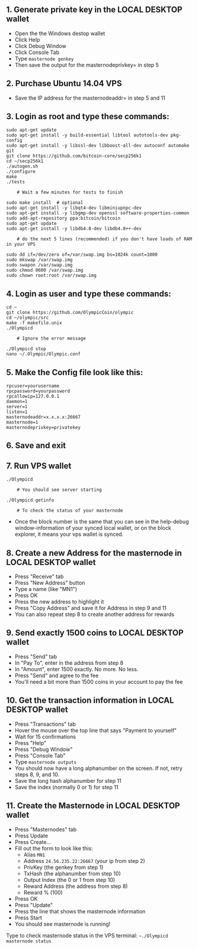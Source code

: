 ## 1. Generate private key in the LOCAL DESKTOP wallet

- Open the the Windows destop wallet
- Click Help
- Click Debug Window
- Click Console Tab
- Type <code>masternode genkey</code>
- Then save the output for the masternodeprivkey= in step 5

## 2. Purchase Ubuntu 14.04 VPS

- Save the IP address for the masternodeaddr= in step 5 and 11

## 3. Login as root and type these commands:

	sudo apt-get update
	sudo apt-get install -y build-essential libtool autotools-dev pkg-config
	sudo apt-get install -y libssl-dev libboost-all-dev autoconf automake git
	git clone https://github.com/bitcoin-core/secp256k1
	cd ~/secp256k1
	./autogen.sh
	./configure
	make
	./tests
	
		# Wait a few minutes for tests to finish
	
	sudo make install  # optional
	sudo apt-get install -y libqt4-dev libminiupnpc-dev
	sudo apt-get install -y libgmp-dev openssl software-properties-common
	sudo add-apt-repository ppa:bitcoin/bitcoin
	sudo apt-get update
	sudo apt-get install -y libdb4.8-dev libdb4.8++-dev
		
		# do the next 5 lines (recommended) if you don't have loads of RAM in your VPS
	
	sudo dd if=/dev/zero of=/var/swap.img bs=1024k count=1000
	sudo mkswap /var/swap.img
	sudo swapon /var/swap.img
	sudo chmod 0600 /var/swap.img
	sudo chown root:root /var/swap.img

## 4. Login as user and type these commands:

	cd ~
	git clone https://github.com/OlympicCoin/olympic
	cd ~/olympic/src
	make -f makefile.unix
	./Olympicd
	
		# Ignore the error message
	
	./Olympicd stop
	nano ~/.Olympic/Olympic.conf

## 5. Make the Config file look like this:

	rpcuser=yourusername
	rpcpassword=yourpassword
	rpcallowip=127.0.0.1
	daemon=1
	server=1
	listen=1
	masternodeaddr=x.x.x.x:26667
	masternode=1
	masternodeprivkey=privatekey
	
## 6. Save and exit

## 7. Run VPS wallet

	./Olympicd

		# You should see server starting
	
	./Olympicd getinfo
		
		# To check the status of your masternode

- Once the block number is the same that you can see in the help-debug window-information of your synced local wallet, or on the block explorer, it means your vps wallet is synced.

## 8. Create a new Address for the masternode in LOCAL DESKTOP wallet

- Press "Receive" tab
- Press "New Address" button
- Type a name (like "MN1")
- Press OK
- Press the new address to highlight it
- Press "Copy Address" and save it for Address in step 9 and 11
- You can also repeat step 8 to create another address for rewards

## 9. Send exactly 1500 coins to LOCAL DESKTOP wallet

- Press "Send" tab
- In "Pay To", enter in the address from step 8
- In "Amount", enter 1500 exactly. No more. No less.
- Press "Send" and agree to the fee
- You'll need a bit more than 1500 coins in your account to pay the fee

## 10. Get the transaction information in LOCAL DESKTOP wallet

- Press "Transactions" tab
- Hover the mouse over the top line that says "Payment to yourself"
- Wait for 15 confirmations
- Press "Help"
- Press "Debug Window"
- Press "Console Tab"
- Type 
<code>masternode outputs</code>
- You should now have a long alphanumber on the screen. If not, retry steps 8, 9, and 10.
- Save the long hash alphanumber for step 11
- Save the index (normally 0 or 1) for step 11

## 11. Create the Masternode in LOCAL DESKTOP wallet

- Press "Masternodes" tab
- Press Update
- Press Create...
- Fill out the form to look like this:
	+ Alias <code>MN1</code>
	+ Address <code>24.56.235.22:26667</code> (your ip from step 2)
	+ PrivKey (the genkey from step 1)
	+ TxHash (the alphanumber from step 10)
	+ Output Index (the 0 or 1 from step 10)
	+ Reward Address (the address from step 8)
	+ Reward % (100)
- Press OK
- Press "Update"
- Press the line that shows the masternode information
- Press Start
- You should see masternode is running!

Type to check masternode status in the VPS terminal: 
	<code>~./Olympicd masternode status</code>


